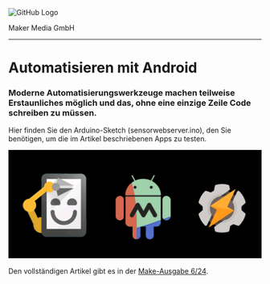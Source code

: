 ![GitHub Logo](http://www.heise.de/make/icons/make_logo.png)

Maker Media GmbH

***

# Automatisieren mit Android

### Moderne Automatisierungswerkzeuge machen teilweise Erstaunliches möglich und das, ohne eine einzige Zeile Code schreiben zu müssen.

Hier finden Sie den Arduino-Sketch (sensorwebserver.ino), den Sie benötigen, um die im Artikel beschriebenen Apps zu testen.

![Picture](https://github.com/MakeMagazinDE/Automatisierungsapps/blob/master/logo_mch%20Kopie.jpg)

Den vollständigen Artikel gibt es in der [Make-Ausgabe 6/24](https://www.heise.de/select/make/2024/6).
